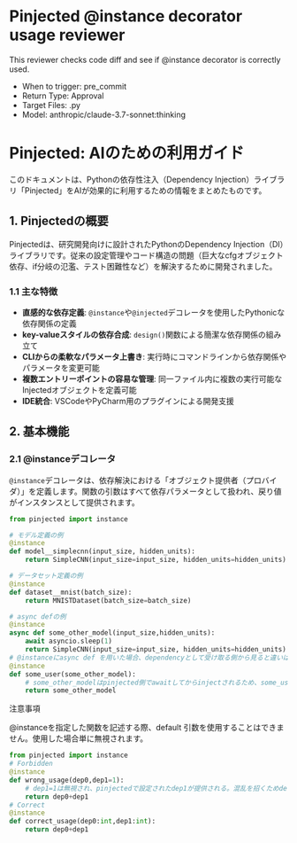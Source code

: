 # Pinjected @instance decorator usage reviewer
This reviewer checks code diff and see if @instance decorator is correctly used.
- When to trigger: pre_commit
- Return Type: Approval
- Target Files: .py
- Model: anthropic/claude-3.7-sonnet:thinking

# Pinjected: AIのための利用ガイド

このドキュメントは、Pythonの依存性注入（Dependency Injection）ライブラリ「Pinjected」をAIが効果的に利用するための情報をまとめたものです。

## 1. Pinjectedの概要

Pinjectedは、研究開発向けに設計されたPythonのDependency Injection（DI）ライブラリです。従来の設定管理やコード構造の問題（巨大なcfgオブジェクト依存、if分岐の氾濫、テスト困難性など）を解決するために開発されました。

### 1.1 主な特徴

- **直感的な依存定義**: `@instance`や`@injected`デコレータを使用したPythonicな依存関係の定義
- **key-valueスタイルの依存合成**: `design()`関数による簡潔な依存関係の組み立て
- **CLIからの柔軟なパラメータ上書き**: 実行時にコマンドラインから依存関係やパラメータを変更可能
- **複数エントリーポイントの容易な管理**: 同一ファイル内に複数の実行可能なInjectedオブジェクトを定義可能
- **IDE統合**: VSCodeやPyCharm用のプラグインによる開発支援

## 2. 基本機能

### 2.1 @instanceデコレータ

`@instance`デコレータは、依存解決における「オブジェクト提供者（プロバイダ）」を定義します。関数の引数はすべて依存パラメータとして扱われ、戻り値がインスタンスとして提供されます。

```python
from pinjected import instance

# モデル定義の例
@instance
def model__simplecnn(input_size, hidden_units):
    return SimpleCNN(input_size=input_size, hidden_units=hidden_units)

# データセット定義の例
@instance
def dataset__mnist(batch_size):
    return MNISTDataset(batch_size=batch_size)

# async defの例
@instance
async def some_other_model(input_size,hidden_units):
    await asyncio.sleep(1)
    return SimpleCNN(input_size=input_size, hidden_units=hidden_units)
# @instanceにasync def を用いた場合、dependencyとして受け取る側から見ると違いはありません。
@instance
def some_user(some_other_model):
    # some_other_modelはpinjected側でawaitしてからinjectされるため、some_userはasyncかどうか気にする必要はない
    return some_other_model

```

注意事項

@instanceを指定した関数を記述する際、default 引数を使用することはできません。使用した場合単に無視されます。
```python
from pinjected import instance
# Forbidden
@instance
def wrong_usage(dep0,dep1=1):
    # dep1=1は無視され、pinjectedで設定されたdep1が提供される。混乱を招くためdefault parameterを使用しないこと
    return dep0+dep1
# Correct
@instance
def correct_usage(dep0:int,dep1:int):
    return dep0+dep1
```


